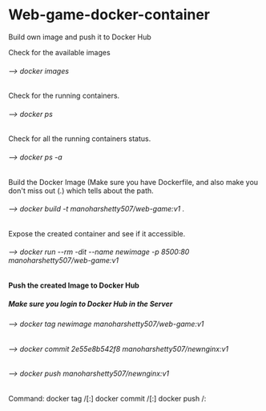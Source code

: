 # Web-game-docker-container
Build own image and push it to Docker Hub

Check for the available images
###### --> docker images

Check for the running containers.
###### --> docker ps

Check for all the running containers status.
###### --> docker ps -a

Build the Docker Image (Make sure you have Dockerfile, and also make you don't miss out (.) which tells about the path.
###### --> docker build -t manoharshetty507/web-game:v1 .

Expose the created container and see if it accessible.
###### --> docker run --rm -dit --name newimage -p 8500:80 manoharshetty507/web-game:v1

#### Push the created Image to Docker Hub

##### Make sure you login to Docker Hub in the Server

###### --> docker tag newimage manoharshetty507/web-game:v1
###### --> docker commit 2e55e8b542f8 manoharshetty507/newnginx:v1
###### --> docker push manoharshetty507/newnginx:v1

Command:
docker tag <existing-image-name> <hub-user>/<repo-name>[:<tag>]
docker commit <existing-container-ID> <hub-user>/<repo-name>[:<tag>]
docker push <hub-user>/<repo-name>:<tag>

